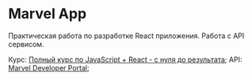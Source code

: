 # Marvel App

Практическая работа по разработке React приложения. Работа с API сервисом.

Курс: [Полный курс по JavaScript + React - с нуля до результата](https://www.udemy.com/course/javascript_full/);
API: [Marvel Developer Portal](https://developer.marvel.com/docs#!/public/getStoryCollection_get_32);
